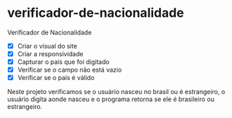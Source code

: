 # verificador-de-nacionalidade
 Verificador de Nacionalidade

- [x] Criar o visual do site
- [x] Criar a responsividade
- [x] Capturar o país que foi digitado
- [x] Verificar se o campo não está vazio
- [x] Verificar se o país é válido

Neste projeto verificamos se o usuário nasceu no brasil ou é estrangeiro, o usuário digita aonde nasceu e o programa retorna se ele é brasileiro ou estrangeiro.
